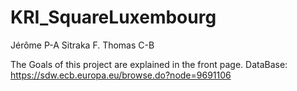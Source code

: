 # KRI_SquareLuxembourg
Jérôme P-A
Sitraka F.
Thomas C-B

The Goals of this project are explained in the front page. 
DataBase: https://sdw.ecb.europa.eu/browse.do?node=9691106


